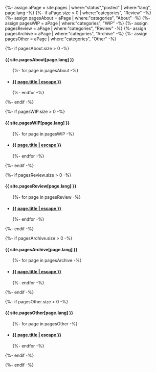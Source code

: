 {%- assign aPage = site.pages | where:"status","posted" | where:"lang", page.lang -%}
{%- if aPage.size > 0 | where:"categories", "Review" -%}
{%- assign pagesAbout = aPage | where:"categories", "About" -%}
{%- assign pagesWIP = aPage | where:"categories", "WIP" -%}
{%- assign pagesReview = aPage | where:"categories", "Review" -%}
{%- assign pagesArchive = aPage | where:"categories", "Archive" -%}
{%- assign pagesOther = aPage | where:"categories", "Other" -%}
<!--markdownlint-disable MD033-->

<p></p>

{%- if pagesAbout.size > 0 -%}

#### {{ site.pagesAbout[page.lang] }}

<ul class="post-list">
  {%- for page in pagesAbout -%}
    <li>
      <h4>
        <a class="post-link" href="{{ page.url | relative_url }}">
          {{ page.title | escape }}
        </a>
      </h4>
    </li>
  {%- endfor -%}
</ul>
{%- endif -%}

{%- if pagesWIP.size > 0 -%}

#### {{ site.pagesWIP[page.lang] }}

<ul class="post-list">
  {%- for page in pagesWIP -%}
    <li>
      <h4>
        <a class="post-link" href="{{ page.url | relative_url }}">
          {{ page.title | escape }}
        </a>
      </h4>
    </li>
  {%- endfor -%}
</ul>
{%- endif -%}

{%- if pagesReview.size > 0 -%}

#### {{ site.pagesReview[page.lang] }}

<ul class="post-list">
  {%- for page in pagesReview -%}
    <li>
      <h4>
        <a class="post-link" href="{{ page.url | relative_url }}">
          {{ page.title | escape }}
        </a>
      </h4>
    </li>
  {%- endfor -%}
</ul>
{%- endif -%}

{%- if pagesArchive.size > 0 -%}

#### {{ site.pagesArchive[page.lang] }}

<ul class="post-list">
  {%- for page in pagesArchive -%}
    <li>
      <h4>
        <a class="post-link" href="{{ page.url | relative_url }}">
          {{ page.title | escape }}
        </a>
      </h4>
    </li>
  {%- endfor -%}
</ul>
{%- endif -%}

{%- if pagesOther.size > 0 -%}

#### {{ site.pagesOther[page.lang] }}

<ul class="post-list">
  {%- for page in pagesOther -%}
    <li>
      <h4>
        <a class="post-link" href="{{ page.url | relative_url }}">
          {{ page.title | escape }}
        </a>
      </h4>
    </li>
  {%- endfor -%}
</ul>
{%- endif -%}

{%- endif -%}
